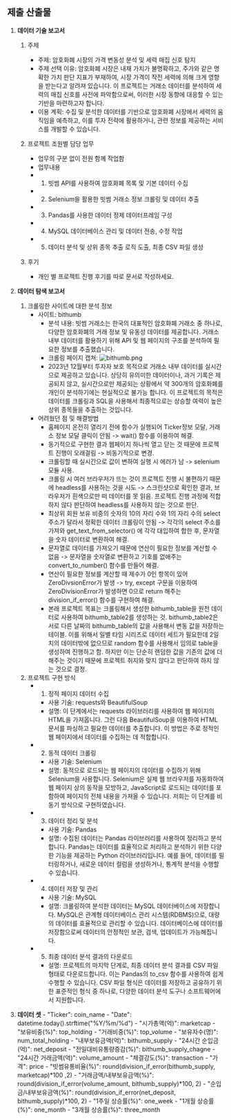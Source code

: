 ## 제출 산출물

1. **데이터 기술 보고서**
    1. 주제
        - 주제: 암호화폐 시장의 가격 변동성 분석 및 세력 매집 신호 탐지
        - 주제 선택 이유: 암호화폐 시장은 내재 가치가 불명확하고, 주가와 같은 명확한 가치 판단 지표가 부재하여, 시장 가격이 작전 세력에 의해 크게 영향을 받는다고 알려져 있습니다. 이 프로젝트는 거래소 데이터를 분석하여 세력의 매집 신호를 사전에 파악함으로써, 이러한 시장 동향에 대응할 수 있는 기반을 마련하고자 합니다.
        - 이용 계획: 수집 및 분석한 데이터를 기반으로 암호화폐 시장에서 세력의 움직임을 예측하고, 이를 투자 전략에 활용하거나, 관련 정보를 제공하는 서비스를 개발할 수 있습니다.
    
    2. 프로젝트 조원별 담당 업무
        - 업무의 구분 없이 전원 함께 작업함
        - 업무내용
        - 1. 빗썸 API를 사용하여 암호화폐 목록 및 기본 데이터 수집
        - 2. Selenium을 활용한 빗썸 거래소 정보 크롤링 및 데이터 추출
        - 3. Pandas를 사용한 데이터 정제 데이터프레임 구성
        - 4. MySQL 데이터베이스 관리 및 데이터 전송, 수정 작업
        - 5. 데이터 분석 및 상위 종목 추출 로직 도출, 최종 CSV 파일 생성
    3. 후기
        - 개인 별 프로젝트 진행 후기를 따로 문서로 작성하세요.
        
2. **데이터 탐색 보고서**

    1. 크롤링한 사이트에 대한 분석 정보
        - 사이트: bithumb
            - 분석 내용: 빗썸 거래소는 한국의 대표적인 암호화폐 거래소 중 하나로, 다양한 암호화폐의 거래 정보 및 유동성 데이터를 제공합니다. 거래소 내부 데이터를 활용하기 위해 API 및 웹 페이지의 구조를 분석하여 필요한 정보를 추출했습니다.
            - 크롤링 페이지 캡쳐: ![bithumb.png](<attachment:스크린샷 2024-04-02 112008.png>)
            - 2023년 12월부터 투자자 보호 목적으로 거래소 내부 데이터를 실시간으로 제공하고 있습니다. 상당히 유의미한 데이터이나, 과거 기록은 제공되지 않고, 실시간으로만 제공되는 상황에서 약 300개의 암호화폐를 개인이 분석하기에는 현실적으로 불가능 합니다. 이 프로젝트의 목적은 데이터를 크롤링과 SQL을 사용해서 최종적으로는 상승할 여력이 높은 상위 종목들을 추출하는 것입니다.
        - 어려웠던 점 및 해결방법
            - 홈페이지 온전히 열리기 전에 함수가 실행되어 Ticker정보 모달, 거래소 정보 모달 클릭이 안됨 -> wait() 함수를 이용하여 해결.
            - 동기적으로 구현한 결과 웹페이지 하나씩 열고 닫는 것 때문에 프로젝트 진행이 오래걸림 -> 비동기적으로 변경.
            - 크롤링할 때 실시간으로 값이 변하여 실행 시 에러가 남 -> selenium 모듈 사용.
            - 크롤링 시 여러 브라우저가 뜨는 것이 프로젝트 진행 시 불편하기 때문에 headless를 사용하는 것을 시도 -> 스크린샷으로 확인한 결과, 브라우저가 흰색으로만 떠 데이터를 못 읽음. 프로젝트 진행 과정에 적합하지 않다 판단하여 headless를 사용하지 않는 것으로 판단.
            - 최상위 회원 보유 비중의 숫자의 10의 자리 수와 1의 자리 수의 select 주소가 달라서 정확한 데이터 크롤링이 안됨 -> 각각의 select 주소를 가져와 get_text_from_selector() 에 각각 대입하여 합한 후, 문자열을 숫자 데이터로 변환하여 해결.
            - 문자열로 데이터를 가져오기 때문에 연산이 필요한 정보를 계산할 수 없음 -> 문자열을 숫자열로 변환하고 기호를 없애주는  convert_to_number() 함수를 만들어 해결.
            - 연산이 필요한 정보를 계산할 때 제수가 0인 항목이 있어 ZeroDivsionError가 발생 -> try, except 구문을 이용하여 ZeroDivisionError가 발생하면 0으로 return 해주는 division_if_error() 함수를 구현하여 해결.
            - 본래 프로젝트 목표는 크롤링해서 생성한 bithumb_table을 원천 데이터로 사용하여 bithumb_table2를 생성하는 것. bithumb_table2은 서로 다른 날짜의 bithumb_table의 값을 사용해서 변동 값을 저장하는 테이블. 이를 위해서 일별 타임 시리즈로 데이터 세트가 필요한데 2일 치의 데이터밖에 없으므로 random 함수를 사용해서 임의로 table을 생성하여 진행하고 함. 하지만 이는 단순히 랜덤한 값을 기존의 값에 더해주는 것이기 때문에 프로젝트 취지와 맞지 않다고 판단하여 하지 않는 것으로 결정.
    2. 프로젝트 구현 방식
        - 1. 정적 페이지 데이터 수집
            - 사용 기술: requests와 BeautifulSoup
            - 설명: 이 단계에서는 requests 라이브러리를 사용하여 웹 페이지의 HTML을 가져옵니다. 그런 다음 BeautifulSoup을 이용하여 HTML 문서를 파싱하고 필요한 데이터를 추출합니다. 이 방법은 주로 정적인 웹 페이지에서 데이터를 수집하는 데 적합합니다. 
        - 2. 동적 데이터 크롤링
            - 사용 기술: Selenium
            - 설명: 동적으로 로드되는 웹 페이지의 데이터를 수집하기 위해 Selenium을 사용합니다. Selenium은 실제 웹 브라우저를 자동화하여 웹 페이지 상의 동작을 모방하고, JavaScript로 로드되는 데이터를 포함하여 페이지의 전체 내용을 가져올 수 있습니다. 저희는 이 단계를 비동기 방식으로 구현하였습니다.
        - 3. 데이터 정리 및 분석
            - 사용 기술: Pandas
            - 설명: 수집된 데이터는 Pandas 라이브러리를 사용하여 정리하고 분석합니다. Pandas는 데이터를 효율적으로 처리하고 분석하기 위한 다양한 기능을 제공하는 Python 라이브러리입니다. 예를 들어, 데이터를 필터링하거나, 새로운 데이터 컬럼을 생성하거나, 통계적 분석을 수행할 수 있습니다.
        - 4. 데이터 저장 및 관리
            - 사용 기술: MySQL
            - 설명: 크롤링하여 분석한 데이터는 MySQL 데이터베이스에 저장합니다. MySQL은 관계형 데이터베이스 관리 시스템(RDBMS)으로, 대량의 데이터를 효율적으로 관리할 수 있습니다. 데이터베이스에 데이터를 저장함으로써 데이터의 안정적인 보관, 검색, 업데이트가 가능해집니다.
        - 5. 최종 데이터 분석 결과의 다운로드
            - 설명: 프로젝트의 마지막 단계로, 최종 데이터 분석 결과를 CSV 파일 형태로 다운로드합니다. 이는 Pandas의 to_csv 함수를 사용하여 쉽게 수행할 수 있습니다. CSV 파일 형식은 데이터를 저장하고 공유하기 위한 표준적인 형식 중 하나로, 다양한 데이터 분석 도구나 소프트웨어에서 지원합니다.
3. **데이터 셋**
        - "Ticker": coin_name
        - "Date": datetime.today().strftime("%Y/%m/%d")
        - "시가총액(억)": marketcap
        - "보유비중(%)": top_holding
        - "거래비중(%)": top_volume
        - "보유자수(명)": num_total_holding
        - "내부보유금액(억)": bithumb_supply
        - "24시간 순입금(억)": net_deposit
        - "전일대비유통량증감(%)": bithumb_supply_chagne
        - "24시간 거래금액(억)": volume_amount
        - "체결강도(%)": transaction
        - "가격": price
        - "빗썸유통비율(%)": round(division_if_error(bithumb_supply, marketcap)*100 ,2)
        - "거래금액/내부보유금액(%)": round(division_if_error(volume_amount, bithumb_supply)*100, 2)
        - "순입금/내부보유금액(%)": round(division_if_error(net_deposit, bithumb_supply)*100, 2)
        - "1주일 상승률(%)": one_week
        - "1개월 상승률(%)": one_month
        - "3개월 상승률(%)": three_month
